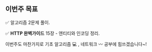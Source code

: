 ## 이번주 목표 

:white_check_mark: 알고리즘 2문제 풀이. 

:white_check_mark: **HTTP 완벽가이드** 15장 - 엔티티와 인코딩 정리. 

이번주도 마찬가지로 기초 알고리즘 :computer: , 네트워크 :wavy_dash: 공부에 힘쓰겠습니다~!   

